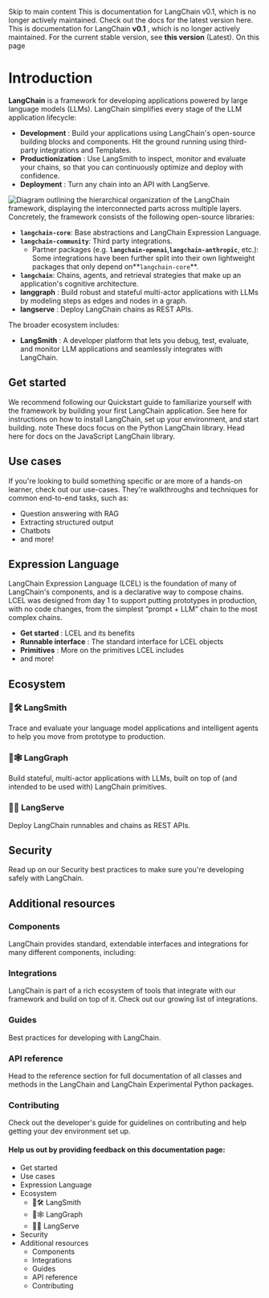 Skip to main content
This is documentation for LangChain v0.1, which is no longer actively maintained. Check out the docs for the latest version here.
This is documentation for LangChain **v0.1** , which is no longer actively maintained.
For the current stable version, see **this version** (Latest).
On this page
# Introduction
**LangChain** is a framework for developing applications powered by large language models (LLMs).
LangChain simplifies every stage of the LLM application lifecycle:
  * **Development** : Build your applications using LangChain's open-source building blocks and components. Hit the ground running using third-party integrations and Templates.
  * **Productionization** : Use LangSmith to inspect, monitor and evaluate your chains, so that you can continuously optimize and deploy with confidence.
  * **Deployment** : Turn any chain into an API with LangServe.

![Diagram outlining the hierarchical organization of the LangChain framework, displaying the interconnected parts across multiple layers.](https://python.langchain.com/v0.1/svg/langchain_stack.svg)
Concretely, the framework consists of the following open-source libraries:
  * **`langchain-core`**: Base abstractions and LangChain Expression Language.
  * **`langchain-community`**: Third party integrations.
    * Partner packages (e.g. **`langchain-openai`**,**`langchain-anthropic`**, etc.): Some integrations have been further split into their own lightweight packages that only depend on**`langchain-core`**.
  * **`langchain`**: Chains, agents, and retrieval strategies that make up an application's cognitive architecture.
  * **langgraph** : Build robust and stateful multi-actor applications with LLMs by modeling steps as edges and nodes in a graph.
  * **langserve** : Deploy LangChain chains as REST APIs.


The broader ecosystem includes:
  * **LangSmith** : A developer platform that lets you debug, test, evaluate, and monitor LLM applications and seamlessly integrates with LangChain.


## Get started​
We recommend following our Quickstart guide to familiarize yourself with the framework by building your first LangChain application.
See here for instructions on how to install LangChain, set up your environment, and start building.
note
These docs focus on the Python LangChain library. Head here for docs on the JavaScript LangChain library.
## Use cases​
If you're looking to build something specific or are more of a hands-on learner, check out our use-cases. They're walkthroughs and techniques for common end-to-end tasks, such as:
  * Question answering with RAG
  * Extracting structured output
  * Chatbots
  * and more!


## Expression Language​
LangChain Expression Language (LCEL) is the foundation of many of LangChain's components, and is a declarative way to compose chains. LCEL was designed from day 1 to support putting prototypes in production, with no code changes, from the simplest “prompt + LLM” chain to the most complex chains.
  * **Get started** : LCEL and its benefits
  * **Runnable interface** : The standard interface for LCEL objects
  * **Primitives** : More on the primitives LCEL includes
  * and more!


## Ecosystem​
### 🦜🛠️ LangSmith​
Trace and evaluate your language model applications and intelligent agents to help you move from prototype to production.
### 🦜🕸️ LangGraph​
Build stateful, multi-actor applications with LLMs, built on top of (and intended to be used with) LangChain primitives.
### 🦜🏓 LangServe​
Deploy LangChain runnables and chains as REST APIs.
## Security​
Read up on our Security best practices to make sure you're developing safely with LangChain.
## Additional resources​
### Components​
LangChain provides standard, extendable interfaces and integrations for many different components, including:
### Integrations​
LangChain is part of a rich ecosystem of tools that integrate with our framework and build on top of it. Check out our growing list of integrations.
### Guides​
Best practices for developing with LangChain.
### API reference​
Head to the reference section for full documentation of all classes and methods in the LangChain and LangChain Experimental Python packages.
### Contributing​
Check out the developer's guide for guidelines on contributing and help getting your dev environment set up.
#### Help us out by providing feedback on this documentation page:
  * Get started
  * Use cases
  * Expression Language
  * Ecosystem
    * 🦜🛠️ LangSmith
    * 🦜🕸️ LangGraph
    * 🦜🏓 LangServe
  * Security
  * Additional resources
    * Components
    * Integrations
    * Guides
    * API reference
    * Contributing



